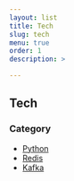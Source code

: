 ```yaml
---
layout: list
title: Tech
slug: tech
menu: true
order: 1
description: >

---
```


## Tech

### Category

* [Python](https://igkim89.github.io/category/python/)
* [Redis](https://igkim89.github.io/category/redis/)
* [Kafka](https://igkim89.github.io/category/kafka/)
